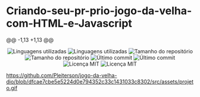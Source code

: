 # Criando-seu-pr-prio-jogo-da-velha-com-HTML-e-Javascript

@@ -1,13 +1,13 @@
<!-- Badges session -->	<!-- Badges session -->
<p align="center">  	<p align="center">  
  <!-- languages -->	  <!-- languages -->
  <img src="https://img.shields.io/github/languages/count/pleiterson/game-memoria-genius-dio?style=social" alt="Linguagens utilizadas">	  <img src="https://img.shields.io/github/languages/count/pleiterson/jogo-da-velha-dio?style=social" alt="Linguagens utilizadas">
  <!-- repo size -->	  <!-- repo size -->
  <img src="https://img.shields.io/github/repo-size/Pleiterson/game-memoria-genius-dio?style=social" alt="Tamanho do repositório">	  <img src="https://img.shields.io/github/repo-size/Pleiterson/jogo-da-velha-dio?style=social" alt="Tamanho do repositório">
  <!-- last commit -->	  <!-- last commit -->
  <img src="https://img.shields.io/github/last-commit/Pleiterson/game-memoria-genius-dio?style=social" alt="Último commit">	  <img src="https://img.shields.io/github/last-commit/Pleiterson/jogo-da-velha-dio?style=social" alt="Último commit">
  <!-- licence MIT -->	  <!-- licence MIT -->
  <img src="https://img.shields.io/github/license/Pleiterson/game-memoria-genius-dio?style=social" alt="Licença MIT">	  <img src="https://img.shields.io/github/license/Pleiterson/jogo-da-velha-dio?style=social" alt="Licença MIT">
</p>	</p>


<!--Banner session-->	<!--Banner session-->


https://github.com/Pleiterson/jogo-da-velha-dio/blob/dfcae7cbe5e5224d0e794352c33c1431033c8302/src/assets/projeto.gif
